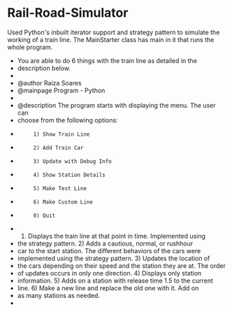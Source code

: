 # Rail-Road-Simulator
Used Python's inbuilt iterator support and strategy pattern to simulate the working of a train line. 
 The MainStarter class has main in it that runs the whole program.
 * You are able to do 6 things with the train line as detailed in the
 * description below.
 *
 * @author  Raiza Soares
 * @mainpage Program - Python
 *
 * @description The program starts with displaying the menu. The user can
 * choose from the following options:
 *          1) Show Train Line
 *          2) Add Train Car
 *          3) Update with Debug Info
 *          4) Show Station Details
 *          5) Make Test Line
 *          6) Make Custom Line
 *          0) Quit
 * 1) Displays the train line at that point in time. Implemented using
 * the strategy pattern. 2) Adds a cautious, normal, or rushhour
 * car to the start station. The different behaviors of the cars were
 * implemented using the strategy pattern. 3) Updates the location of
 * the cars depending on their speed and the station they are at. The order
 * of updates occurs in only one direction. 4) Displays only station
 * information. 5) Adds on a station with release time 1.5 to the current
 * line. 6) Make a new line and replace the old one with it. Add on
 * as many stations as needed.
 *
